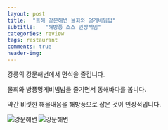 ```yaml
---
layout: post
title:  "동해 강문해변 물회와 멍게비빔밥"
subtitle:   "해방풍 소스 인상적임"
categories: review
tags: restaurant
comments: true
header-img: 
---
```


강릉의 강문해변에서 면식을 즐깁니다. 

물회와 방풍멍게비빔밥을 즐기면서 동해바다를 봅니다. 

약간 비릿한 해물내음을 해방풍으로 잡은 것이 인상적입니다.

 ![강문해변](https://youngsungson.github.io/assets/img/review/20211221-review-restaurant-beach1.jpg)
 ![강문해변](https://youngsungson.github.io/assets/img/review/20211221-review-restaurant-beach1.jpg)
 
 
 

 
 
 
 
